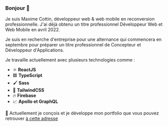 ### Bonjour 👋

Je suis Maxime Cottin, développeur web & web mobile en reconversion professionnelle.
J'ai déjà obtenu un titre professionnel Développeur Web et Web Mobile en avril 2022.

Je suis en recherche d'entreprise pour une alternance qui commencera en septembre pour préparer un titre professionnel de Concepteur et Développeur d'Applications.

Je travaille actuellement avec plusieurs technologies comme : 
  - ⚛️ **ReactJS**
  - 🟦 **TypeScript**
  - 🖌️ **Sass**
  - 🌊 **TailwindCSS**
  - 🔥 **Firebase**
  - 📈 **Apollo et GraphQL**

🔭 Actuellement je conçois et je développe mon portfolio que vous pouvez retrouver [à cette adresse](cosmic-madeleine-e63a34.netlify.app)


<!--
**Maxime-Cottin/Maxime-Cottin** is a ✨ _special_ ✨ repository because its `README.md` (this file) appears on your GitHub profile.

Here are some ideas to get you started:

- 🔭 I’m currently working on ...
- 🌱 I’m currently learning ...
- 👯 I’m looking to collaborate on ...
- 🤔 I’m looking for help with ...
- 💬 Ask me about ...
- 📫 How to reach me: ...
- 😄 Pronouns: ...
- ⚡ Fun fact: ...
-->

